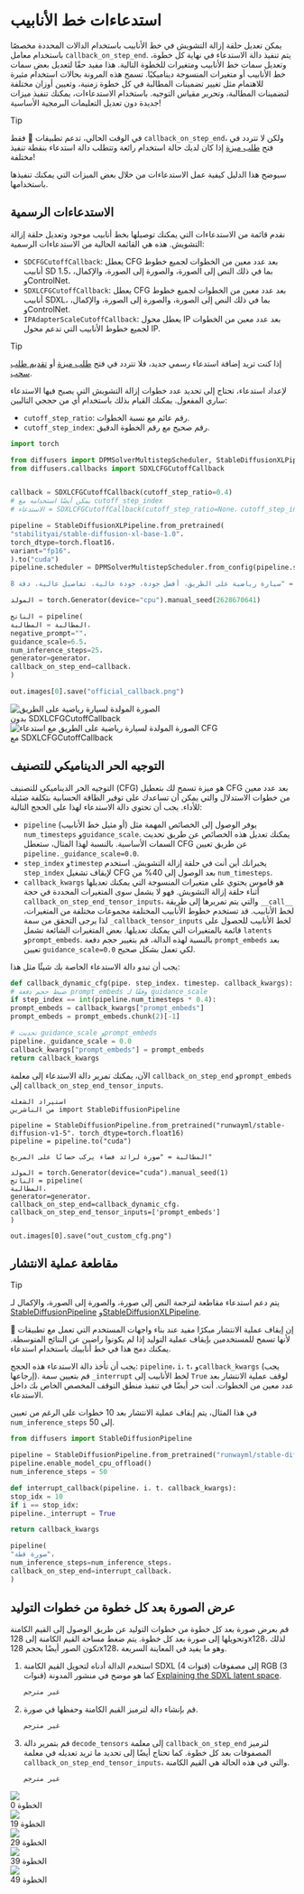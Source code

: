 # استدعاءات خط الأنابيب

يمكن تعديل حلقة إزالة التشويش في خط الأنابيب باستخدام الدالات المحددة مخصصًا باستخدام معامل `callback_on_step_end`. يتم تنفيذ دالة الاستدعاء في نهاية كل خطوة، وتعديل سمات خط الأنابيب ومتغيرات للخطوة التالية. هذا مفيد حقًا لتعديل بعض سمات خط الأنابيب أو متغيرات المنسوجة ديناميكيًا. تسمح هذه المرونة بحالات استخدام مثيرة للاهتمام مثل تغيير تضمينات المطالبة في كل خطوة زمنية، وتعيين أوزان مختلفة لتضمينات المطالبة، وتحرير مقياس التوجيه. باستخدام الاستدعاءات، يمكنك تنفيذ ميزات جديدة دون تعديل التعليمات البرمجية الأساسية!

> [!TIP]
> في الوقت الحالي، تدعم تطبيقات 🤗 فقط `callback_on_step_end`، ولكن لا تتردد في فتح [طلب ميزة](https://github.com/huggingface/diffusers/issues/new/choose) إذا كان لديك حالة استخدام رائعة وتتطلب دالة استدعاء بنقطة تنفيذ مختلفة!

سيوضح هذا الدليل كيفية عمل الاستدعاءات من خلال بعض الميزات التي يمكنك تنفيذها باستخدامها.

## الاستدعاءات الرسمية

نقدم قائمة من الاستدعاءات التي يمكنك توصيلها بخط أنابيب موجود وتعديل حلقة إزالة التشويش. هذه هي القائمة الحالية من الاستدعاءات الرسمية:

- `SDCFGCutoffCallback`: يعطل CFG بعد عدد معين من الخطوات لجميع خطوط أنابيب SD 1.5، بما في ذلك النص إلى الصورة، والصورة إلى الصورة، والإكمال، وControlNet.
- `SDXLCFGCutoffCallback`: يعطل CFG بعد عدد معين من الخطوات لجميع خطوط أنابيب SDXL، بما في ذلك النص إلى الصورة، والصورة إلى الصورة، والإكمال، وControlNet.
- `IPAdapterScaleCutoffCallback`: يعطل محول IP بعد عدد معين من الخطوات لجميع خطوط الأنابيب التي تدعم محول IP.

> [!TIP]
> إذا كنت تريد إضافة استدعاء رسمي جديد، فلا تتردد في فتح [طلب ميزة](https://github.com/huggingface/diffusers/issues/new/choose) أو [تقديم طلب سحب](https://huggingface.co/docs/diffusers/main/en/conceptual/contribution#how-to-open-a-pr).

لإعداد استدعاء، تحتاج إلى تحديد عدد خطوات إزالة التشويش التي يصبح فيها الاستدعاء ساري المفعول. يمكنك القيام بذلك باستخدام أي من حججي التاليين:

- `cutoff_step_ratio`: رقم عائم مع نسبة الخطوات.
- `cutoff_step_index`: رقم صحيح مع رقم الخطوة الدقيق.

```python
import torch

from diffusers import DPMSolverMultistepScheduler, StableDiffusionXLPipeline
from diffusers.callbacks import SDXLCFGCutoffCallback


callback = SDXLCFGCutoffCallback(cutoff_step_ratio=0.4)
# يمكن أيضًا استخدامه مع cutoff_step_index
# الاستدعاء = SDXLCFGCutoffCallback(cutoff_step_ratio=None، cutoff_step_index=10)

pipeline = StableDiffusionXLPipeline.from_pretrained(
"stabilityai/stable-diffusion-xl-base-1.0"،
torch_dtype=torch.float16،
variant="fp16"،
).to("cuda")
pipeline.scheduler = DPMSolverMultistepScheduler.from_config(pipeline.scheduler.config، use_karras_sigmas=True)

المطالبة = "سيارة رياضية على الطريق، أفضل جودة، جودة عالية، تفاصيل عالية، دقة 8k"

المولد = torch.Generator(device="cpu").manual_seed(2628670641)

الناتج = pipeline(
المطالبة = المطالبة،
negative_prompt=""،
guidance_scale=6.5،
num_inference_steps=25،
generator=generator،
callback_on_step_end=callback،
)

out.images[0].save("official_callback.png")
```

<div class="flex gap-4">
<div>
<img class="rounded-xl" src="https://huggingface.co/datasets/huggingface/documentation-images/resolve/main/diffusers/without_cfg_callback.png" alt="الصورة المولدة لسيارة رياضية على الطريق" />
<figcaption class="mt-2 text-center text-sm text-gray-500">بدون SDXLCFGCutoffCallback</figcaption>
</div>
<div>
<img class="rounded-xl" src="https://huggingface.co/datasets/huggingface/documentation-images/resolve/main/diffusers/with_cfg_callback.png" alt="الصورة المولدة لسيارة رياضية على الطريق مع استدعاء CFG" />
<figcaption class="mt-2 text-center text-sm text-gray-500">مع SDXLCFGCutoffCallback</figcaption>
</div>
</div>

## التوجيه الحر الديناميكي للتصنيف

التوجيه الحر الديناميكي للتصنيف (CFG) هو ميزة تسمح لك بتعطيل CFG بعد عدد معين من خطوات الاستدلال والتي يمكن أن تساعدك على توفير الطاقة الحسابية بتكلفة ضئيلة للأداء. يجب أن تحتوي دالة الاستدعاء لهذا على الحجج التالية:

- `pipeline` (أو مثيل خط الأنابيب) يوفر الوصول إلى الخصائص المهمة مثل `num_timesteps` و`guidance_scale`. يمكنك تعديل هذه الخصائص عن طريق تحديث السمات الأساسية. بالنسبة لهذا المثال، ستعطل CFG عن طريق تعيين `pipeline._guidance_scale=0.0`.
- `step_index` و`timestep` يخبرانك أين أنت في حلقة إزالة التشويش. استخدم `step_index` لإيقاف تشغيل CFG بعد الوصول إلى 40% من `num_timesteps`.
- `callback_kwargs` هو قاموس يحتوي على متغيرات المنسوجة التي يمكنك تعديلها أثناء حلقة إزالة التشويش. فهو لا يشمل سوى المتغيرات المحددة في حجة `callback_on_step_end_tensor_inputs`، والتي يتم تمريرها إلى طريقة `__call__` لخط الأنابيب. قد تستخدم خطوط الأنابيب المختلفة مجموعات مختلفة من المتغيرات، لذا يرجى التحقق من سمة `_callback_tensor_inputs` لخط الأنابيب للحصول على قائمة بالمتغيرات التي يمكنك تعديلها. بعض المتغيرات الشائعة تشمل `latents` و`prompt_embeds`. بالنسبة لهذه الدالة، قم بتغيير حجم دفعة `prompt_embeds` بعد تعيين `guidance_scale=0.0` لكي تعمل بشكل صحيح.

يجب أن تبدو دالة الاستدعاء الخاصة بك شيئًا مثل هذا:

```python
def callback_dynamic_cfg(pipe، step_index، timestep، callback_kwargs):
# ضبط حجم دفعة prompt_embeds وفقًا لـ guidance_scale
if step_index == int(pipeline.num_timesteps * 0.4):
prompt_embeds = callback_kwargs["prompt_embeds"]
prompt_embeds = prompt_embeds.chunk(2)[-1]

# تحديث guidance_scale وprompt_embeds
pipeline._guidance_scale = 0.0
callback_kwargs["prompt_embeds"] = prompt_embeds
return callback_kwargs
```

الآن، يمكنك تمرير دالة الاستدعاء إلى معلمة `callback_on_step_end` و`prompt_embeds` إلى `callback_on_step_end_tensor_inputs`.

```بي
استيراد الشعلة
من الناشرين import StableDiffusionPipeline

pipeline = StableDiffusionPipeline.from_pretrained("runwayml/stable-diffusion-v1-5"، torch_dtype=torch.float16)
pipeline = pipeline.to("cuda")

المطالبة = "صورة لرائد فضاء يركب حصانًا على المريخ"

المولد = torch.Generator(device="cuda").manual_seed(1)
الناتج = pipeline(
المطالبة،
generator=generator،
callback_on_step_end=callback_dynamic_cfg،
callback_on_step_end_tensor_inputs=['prompt_embeds']
)

out.images[0].save("out_custom_cfg.png")
```

## مقاطعة عملية الانتشار

> [!TIP]
> يتم دعم استدعاء مقاطعة لترجمة النص إلى صورة، والصورة إلى الصورة، والإكمال لـ [StableDiffusionPipeline](../api/pipelines/stable_diffusion/overview) و[StableDiffusionXLPipeline](../api/pipelines/stable_diffusion/stable_diffusion_xl).

إن إيقاف عملية الانتشار مبكرًا مفيد عند بناء واجهات المستخدم التي تعمل مع تطبيقات 🤗 لأنها تسمح للمستخدمين بإيقاف عملية التوليد إذا لم يكونوا راضين عن النتائج المتوسطة. يمكنك دمج هذا في خط أنابيبك باستخدام استدعاء.

يجب أن تأخذ دالة الاستدعاء هذه الحجج: `pipeline`، `i`، `t`، و`callback_kwargs` (يجب إرجاعها). قم بتعيين سمة `_interrupt` لخط الأنابيب إلى `True` لوقف عملية الانتشار بعد عدد معين من الخطوات. أنت حر أيضًا في تنفيذ منطق التوقف المخصص الخاص بك داخل الاستدعاء.

في هذا المثال، يتم إيقاف عملية الانتشار بعد 10 خطوات على الرغم من تعيين `num_inference_steps` إلى 50.

```python
from diffusers import StableDiffusionPipeline

pipeline = StableDiffusionPipeline.from_pretrained("runwayml/stable-diffusion-v1-5")
pipeline.enable_model_cpu_offload()
num_inference_steps = 50

def interrupt_callback(pipeline، i، t، callback_kwargs):
stop_idx = 10
if i == stop_idx:
pipeline._interrupt = True

return callback_kwargs

pipeline(
"صورة قطة"،
num_inference_steps=num_inference_steps،
callback_on_step_end=interrupt_callback،
)
```
## عرض الصورة بعد كل خطوة من خطوات التوليد

قم بعرض صورة بعد كل خطوة من خطوات التوليد عن طريق الوصول إلى القيم الكامنة وتحويلها إلى صورة بعد كل خطوة. يتم ضغط مساحة القيم الكامنة إلى 128x128، لذلك تكون الصور أيضًا بحجم 128x128، وهو ما يفيد في المعاينة السريعة.

1. استخدم الدالة أدناه لتحويل القيم الكامنة SDXL (4 قنوات) إلى مصفوفات RGB (3 قنوات) كما هو موضح في منشور المدونة [Explaining the SDXL latent space](https://huggingface.co/blog/TimothyAlexisVass/explaining-the-sdxl-latent-space).

   ```py
   غير مترجم
   ```

2. قم بإنشاء دالة لترميز القيم الكامنة وحفظها في صورة.

   ```py
   غير مترجم
   ```

3. قم بتمرير دالة `decode_tensors` إلى معلمة `callback_on_step_end` لترميز المصفوفات بعد كل خطوة. كما تحتاج أيضًا إلى تحديد ما تريد تعديله في معلمة `callback_on_step_end_tensor_inputs`، والتي في هذه الحالة هي القيم الكامنة.

   ```py
   غير مترجم
   ```

<div class="flex gap-4 justify-center">
 <div>
  <img class="rounded-xl" src="https://huggingface.co/datasets/huggingface/documentation-images/resolve/main/diffusers/tips_step_0.png"/>
  <figcaption class="mt-2 text-center text-sm text-gray-500">الخطوة 0</figcaption>
 </div>
 <div>
  <img class="rounded-xl" src="https://huggingface.co/datasets/huggingface/documentation-images/resolve/main/diffusers/tips_step_19.png"/>
  <figcaption class="mt-2 text-center text-sm text-gray-500">الخطوة 19</figcaption>
 </div>
 <div>
  <img class="rounded-xl" src="https://huggingface.co/datasets/huggingface/documentation-images/resolve/main/diffusers/tips_step_29.png"/>
  <figcaption class="mt-2 text-center text-sm text-gray-500">الخطوة 29</figcaption>
 </div>
 <div>
  <img class="rounded-xl" src="https://huggingface.co/datasets/huggingface/documentation-images/resolve/main/diffusers/tips_step_39.png"/>
  <figcaption class="mt-2 text-center text-sm text-gray-500">الخطوة 39</figcaption>
 </div>
 <div>
  <img class="rounded-xl" src="https://huggingface.co/datasets/huggingface/documentation-images/resolve/main/diffusers/tips_step_49.png"/>
  <figcaption class="mt-2 text-center text-sm text-gray-500">الخطوة 49</figcaption>
 </div>
</div>